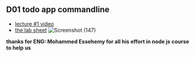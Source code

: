 ## D01 todo app commandline 
- [lecture #1 video](https://www.youtube.com/watch?v=ABRpRK-ZUvc&list=PLdRrBA8IaU3Xp_qy8X-1u-iqeLlDCmR8a&index=2)
- [the lab sheet](https://docs.google.com/document/d/1b0X_XUxIJ8GEfv5nLmdcIxRaeuxRZvETsGKlSppSePc/edit)
![Screenshot (147)](https://user-images.githubusercontent.com/78083890/215097030-bd9618a5-20c1-467e-9d83-e6aaf91f384d.png)
















**thanks for ENG: Mohammed Essehemy for all his effort in node js course to help us** 
